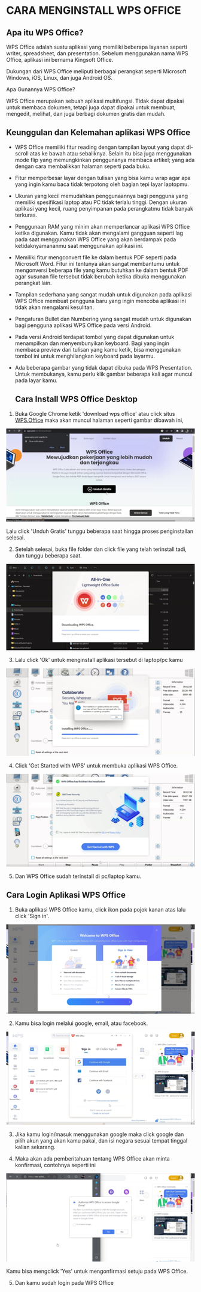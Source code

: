 # **CARA MENGINSTALL WPS OFFICE**

## Apa itu WPS Office?

WPS Office adalah suatu aplikasi yang memiliki beberapa layanan seperti writer, spreadsheet, dan presentation. Sebelum menggunakan nama WPS Office, aplikasi ini bernama Kingsoft Office.

Dukungan dari WPS Office meliputi berbagai perangkat seperti Microsoft Windows, iOS, Linux, dan juga Android OS.

Apa Gunannya WPS Office?

WPS Office merupakan sebuah aplikasi multifungsi. Tidak dapat dipakai untuk membaca dokumen, tetapi juga dapat dipakai untuk membuat, mengedit, melihat, dan juga berbagi dokumen gratis dan mudah. 

## Keunggulan dan Kelemahan aplikasi WPS Office

* WPS Office memiliki fitur reading dengan tampilan layout yang dapat di-scroll atas ke bawah atau sebaliknya. Selain itu bisa juga
  menggunakan mode flip yang memungkinkan penggunanya membaca artikel; yang ada dengan cara membalikkan halaman seperti pada buku.
* Fitur memperbesar layar dengan tulisan yang bisa kamu wrap agar apa yang ingin kamu baca tidak terpotong oleh bagian tepi layar
  laptopmu.
* Ukuran yang kecil memudahkan penggunaannya bagi pengguna yang memiliki spesifikasi laptop atau PC tidak terlalu tinggi. Dengan ukuran
  aplikasi yang kecil, ruang penyimpanan pada perangkatmu tidak banyak terkuras.
* Penggunaan RAM yang minim akan memperlancar aplikasi WPS Office ketika digunakan. Kamu tidak akan mengalami gangguan seperti lag pada
  saat menggunakan WPS Office yang akan berdampak pada ketidaknyamananmu saat menggunakan aplikasi ini.
* Memiliki fitur mengconvert file ke dalam bentuk PDF seperti pada Microsoft Word. Fitur ini tentunya akan sangat membantumu untuk
  mengonversi beberapa file yang kamu butuhkan ke dalam bentuk PDF agar susunan file tersebut tidak berubah ketika dibuka menggunakan perangkat lain.
* Tampilan sederhana yang sangat mudah untuk digunakan pada aplikasi WPS Office membuat pengguna baru yang ingin mencoba aplikasi ini
  tidak akan mengalami kesulitan.
* Pengaturan Bullet dan Numbering yang sangat mudah untuk digunakan bagi pengguna aplikasi WPS Office pada versi Android.
* Pada versi Android terdapat tombol yang dapat digunakan untuk menampilkan dan menyembunyikan keyboard. Bagi yang ingin membaca preview
  dari tulisan yang kamu ketik, bisa menggunakan tombol ini untuk menghilangkan keyboard pada layarmu.
* Ada beberapa gambar yang tidak dapat dibuka pada WPS Presentation. Untuk membukanya, kamu perlu klik gambar beberapa kali agar muncul
  pada layar kamu.

  ## Cara Install WPS Office Desktop

 1.  Buka Google Chrome ketik 'download wps office' atau click situs [WPS.Office](https://www.wps.com/id-ID/download/) maka akan muncul
     halaman seperti gambar dibawah ini,

![Alt text](gambar/wps2.jpg)

Lalu click 'Unduh Gratis' tunggu beberapa saat hingga proses penginstallan selesai.

2. Setelah selesai, buka file folder dan click file yang telah terinstall tadi, dan tunggu beberapa saat.

![Alt text](gambar/wps3.jpg)

3. Lalu click 'Ok' untuk menginstall aplikasi tersebut di laptop/pc kamu 

![Alt text](gambar/wps4.jpg)

4. Click 'Get Started with WPS' untuk membuka aplikasi WPS Office.

![Alt text](gambar/wps5.jpg)

5. Dan WPS Office sudah terinstall di pc/laptop kamu.

## Cara Login Aplikasi WPS Office

1. Buka aplikasi WPS Office kamu, click ikon pada pojok kanan atas lalu click 'Sign in'.

![Alt text](gambar/wps6.jpg)

2. Kamu bisa login melalui google, email, atau facebook.

![Alt text](gambar/wps7.jpg)

3. Jika kamu login/masuk menggunakan google maka click google dan pilih akun yang akan kamu pakai, dan isi negara sesuai tempat tinggal kalian sekarang.

4. Maka akan ada pemberitahuan tentang WPS Office akan minta konfirmasi, contohnya seperti ini

![Alt text](gambar/wps10.jpg)

Kamu bisa mengclick 'Yes' untuk mengonfirmasi setuju pada WPS Office.

5. Dan kamu sudah login pada WPS Office